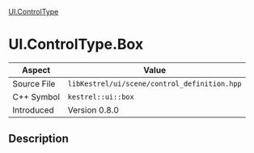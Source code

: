 [UI.ControlType](index.md)
# UI.ControlType.Box
| Aspect | Value |
| --- | --- |
| Source File | `libKestrel/ui/scene/control_definition.hpp` |
| C++ Symbol | `kestrel::ui::box` |
| Introduced | Version 0.8.0 |
## Description
